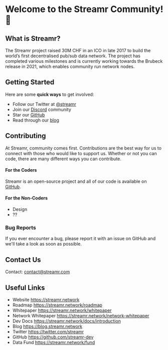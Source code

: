 # Welcome to the Streamr Community! 🎉
## What is Streamr?
The Streamr project raised 30M CHF in an ICO in late 2017 to build the world’s first decentralised pub/sub data network. The project has completed various milestones and is currently working towards the Brubeck release in 2021, which enables community run network nodes.
## Getting Started
Here are some **quick ways** to get involved:
- Follow our Twitter at [@streamr](https://twitter.com/streamr)
- Join our [Discord](https://discord.gg/8Dt5qZy7nG) community
- Star our [GitHub](https://github.com/streamr-dev)
- Read through our [blog](https://blog.streamr.network)
## Contributing
At Streamr, community comes first. Contributions are the best way for us to connect with those who would like to support us. Whether or not you can code, there are many different ways you can contribute.
#### For the Coders
Streamr is an open-source project and all of our code is available on [GitHub](https://github.com/streamr-dev).
#### For the Non-Coders
- Design
- ??
### Bug Reports
If you ever encounter a bug, please report it with an issue on GitHub and we'll take a look as soon as possible.

## Contact Us
Contact: contact@streamr.com

## Useful Links
- Website <https://streamr.network>
- Roadmap <https://streamr.network/roadmap>
- Whitepaper <https://streamr.network/whitepaper>
- Network Whitepaper <https://streamr.network/network-whitepaper>
- Dev Docs <https://streamr.network/docs/introduction>
- Blog <https://blog.streamr.network>
- Twitter <https://twitter.com/streamr>
- GitHub <https://github.com/streamr-dev>
- Data Fund <https://streamr.network/fund>